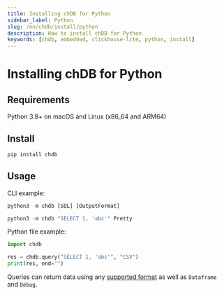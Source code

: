 ```yaml
---
title: Installing chDB for Python
sidebar_label: Python
slug: /en/chdb/install/python
description: How to install chDB for Python
keywords: [chdb, embedded, clickhouse-lite, python, install]
---
```


# Installing chDB for Python

## Requirements

Python 3.8+ on macOS and Linux (x86_64 and ARM64)

## Install

```bash
pip install chdb
```

## Usage

CLI example:

```python
python3 -m chdb [SQL] [OutputFormat]
```

```python
python3 -m chdb "SELECT 1, 'abc'" Pretty
```

Python file example:

```python
import chdb

res = chdb.query("SELECT 1, 'abc'", "CSV")
print(res, end="")
```

<!-- <codapi-snippet sandbox="python" editor="basic" init-delay="500">
</codapi-snippet> -->

<!-- <br /><br /> -->

Queries can return data using any [supported format](/docs/en/interfaces/formats) as well as `Dataframe` and `Debug`.
